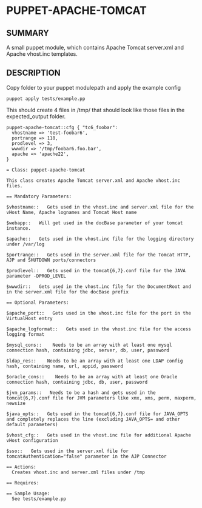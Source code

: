 PUPPET-APACHE-TOMCAT
============

SUMMARY
-------
A small puppet module, which contains Apache Tomcat server.xml 
and Apache vhost.inc templates.

DESCRIPTION
-------
Copy folder to your puppet modulepath and apply the example config

    puppet apply tests/example.pp

This should create 4 files in /tmp/ that should look like those files in the expected_output folder.

    puppet-apache-tomcat::cfg { "tc6_foobar":
      vhostname => 'test-foobar6',
      portrange => 118,
      prodlevel => 3,
      wwwdir => '/tmp/foobar6.foo.bar',
      apache => 'apache22',
    }

    = Class: puppet-apache-tomcat

    This class creates Apache Tomcat server.xml and Apache vhost.inc files.

    == Mandatory Parameters:

    $vhostname::   Gets used in the vhost.inc and server.xml file for the vHost Name, Apache lognames and Tomcat Host name

    $webapp::   Will get used in the docBase parameter of your tomcat instance.

    $apache::   Gets used in the vhost.inc file for the logging directory under /var/log

    $portrange::   Gets used in the server.xml file for the Tomcat HTTP, AJP and SHUTDOWN ports/connectors

    $prodlevel::   Gets used in the tomcat{6,7}.conf file for the JAVA parameter -DPROD_LEVEL

    $wwwdir::   Gets used in the vhost.inc file for the DocumentRoot and in the server.xml file for the docBase prefix

    == Optional Parameters:

    $apache_port::   Gets used in the vhost.inc file for the port in the VirtualHost entry

    $apache_logformat::   Gets used in the vhost.inc file for the access logging format

    $mysql_cons::    Needs to be an array with at least one mysql connection hash, containing jdbc, server, db, user, password

    $ldap_res::    Needs to be an array with at least one LDAP config hash, containing name, url, appid, password

    $oracle_cons::    Needs to be an array with at least one Oracle connection hash, containing jdbc, db, user, password

    $jvm_params::   Needs to be a hash and gets used in the tomcat{6,7}.conf file for JVM parameters like xmx, xms, perm, maxperm, newsize

    $java_opts::   Gets used in the tomcat{6,7}.conf file for JAVA_OPTS and completely replaces the line (excluding JAVA_OPTS= and other default parameters)

    $vhost_cfg::   Gets used in the vhost.inc file for additional Apache vHost configuration

    $sso::   Gets used in the server.xml file for tomcatAuthentication="false" parameter in the AJP Connector

    == Actions:
      Creates vhost.inc and server.xml files under /tmp

    == Requires:

    == Sample Usage:
      See tests/example.pp
